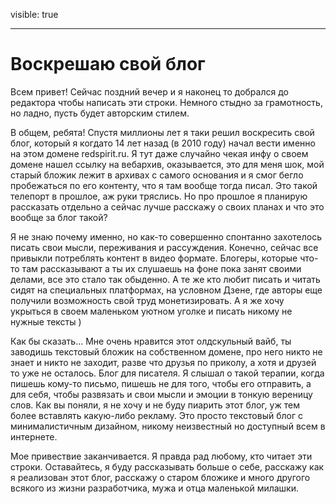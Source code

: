 visible: true

-----

# Воскрешаю свой блог

Всем привет! Сейчас поздний вечер и я наконец то добрался до редактора чтобы написать эти строки. Немного стыдно за грамотность, но ладно, пусть будет авторским стилем.

В общем, ребята! Спустя миллионы лет я таки решил воскресить свой блог, который я когдато 14 лет назад (в 2010 году) начал вести именно на этом домене redspirit.ru. Я тут даже случайно чекая инфу о своем домене нашел ссылку на вебархив, оказывается, это для меня шок, мой старый бложик лежит в архивах с самого основания и я смог бегло пробежаться по его контенту, что я там вообще тогда писал. Это такой телепорт в прошлое, аж руки тряслись. Но про прошлое я планирую рассказать отдельно а сейчас лучше расскажу о своих планах и что это вообще за блог такой?

Я не знаю почему именно, но как-то совершенно спонтанно захотелось писать свои мысли, переживания и рассуждения. Конечно, сейчас все привыкли потреблять контент в видео формате. Блогеры, которые что-то там рассказывают а ты их слушаешь на фоне пока занят своими делами, все это стало так обыденно. А те же кто любит писать и читать сидят на специальных платформах, на условном Дзене, где авторы еще получили возможность свой труд монетизировать. А я же хочу укрыться в своем маленьком уютном уголке и писать никому не нужные тексты )

Как бы сказать... Мне очень нравится этот олдскульный вайб, ты заводишь текстовый бложик на собственном домене, про него никто не знает и никто не заходит, разве что друзья по приколу, а хотя и друзей то уже не осталось. Блог для писателя. Я слышал о такой терапии, когда пишешь кому-то письмо, пишешь не для того, чтобы его отправить, а для себя, чтобы развязать и свои мысли и эмоции в тонкую вереницу слов. Как вы поняли, я не хочу и не буду пиарить этот блог, уж тем более вставлять какую-либо рекламу. Это просто текстовый блог с минималистичным дизайном, никому неизвестный но доступный всем в интернете.

Мое привествие заканчивается. Я правда рад любому, кто читает эти строки. Оставайтесь, я буду рассказывать больше о себе, расскажу как я реализован этот блог, расскажу о старом бложике и много другого всякого из жизни разработчика, мужа и отца маленькой милашки.
